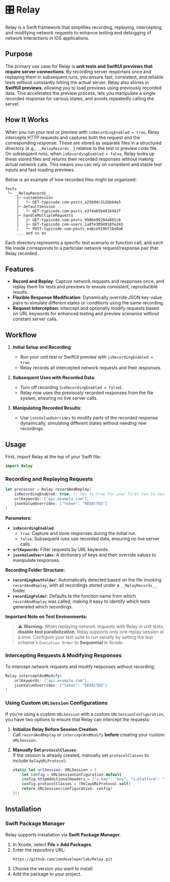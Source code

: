 # 🎛️ Relay

Relay is a Swift framework that simplifies recording, replaying, intercepting, and modifying network requests to enhance testing and debugging of network interactions in iOS applications.

## Purpose

The primary use case for Relay is **unit tests and SwiftUI previews that require server connections**. By recording server responses once and replaying them in subsequent runs, you ensure fast, consistent, and reliable tests without constantly hitting the actual server. Relay also shines in **SwiftUI previews**, allowing you to load previews using previously recorded data. This accelerates the preview process, lets you manipulate a single recorded response for various states, and avoids repeatedly calling the server.

## How It Works

When you run your test or preview with `isRecordingEnabled = true`, Relay intercepts HTTP requests and captures both the request and the corresponding response. These are stored as separate files in a structured directory (e.g., `__RelayRecords__`) relative to the test or preview code file. On subsequent runs, when `isRecordingEnabled = false`, Relay looks up these stored files and returns their recorded responses without making actual network calls. This means you can rely on consistent and stable test inputs and fast-loading previews.

Below is an example of how recorded files might be organized:

```
Tests
 └─ __RelayRecords__
     ├─ customSession
     │   └─ GET-typicode.com-posts_a25b94c312bb64a5
     ├─ defaultSession
     │   └─ GET-typicode.com-posts_e3fdab5b4d16442f
     ├─ handleMultipleRequests
     │   ├─ GET-typicode.com-posts_9986e99294a801c6
     │   ├─ GET-typicode.com-users_1a8fe3094918fe243
     │   └─ POST-typicode.com-posts_ea6ce919bf1be8a6
     ... and so on
```

Each directory represents a specific test scenario or function call, and each file inside corresponds to a particular network request/response pair that Relay recorded.

## Features

- **Record and Replay**: Capture network requests and responses once, and replay them for tests and previews to ensure consistent, reproducible results.
- **Flexible Response Modification**: Dynamically override JSON key-value pairs to simulate different states or conditions using the same recording.
- **Request Interception**: Intercept and optionally modify requests based on URL keywords for enhanced testing and preview scenarios without constant server calls.

## Workflow

1. **Initial Setup and Recording**:  
   - Run your unit test or SwiftUI preview with `isRecordingEnabled = true`.  
   - Relay records all intercepted network requests and their responses.

2. **Subsequent Uses with Recorded Data**:  
   - Turn off recording (`isRecordingEnabled = false`).  
   - Relay now uses the previously recorded responses from the file system, ensuring no live server calls.

3. **Manipulating Recorded Results**:  
   - Use `jsonValueOverrides` to modify parts of the recorded response dynamically, simulating different states without needing new recordings.

## Usage

First, import Relay at the top of your Swift file:

```swift
import Relay
```

### Recording and Replaying Requests

```swift
let processor = Relay.recordAndReplay(
    isRecordingEnabled: true, // Set to true for your first run to record
    urlKeywords: ["api.example.com"],
    jsonValueOverrides: ["token": "REDACTED"]
)
```

**Parameters:**

- **`isRecordingEnabled`**:  
  - `true`: Capture and store responses during the initial run.  
  - `false`: Subsequent runs use recorded data, ensuring no live server calls.
- **`urlKeywords`**: Filter requests by URL keywords.
- **`jsonValueOverrides`**: A dictionary of keys and their override values to manipulate responses.

**Recording Folder Structure:**

- **`recordingRootFolder`**: Automatically detected based on the file invoking `recordAndReplay`, with all recordings stored under a `__RelayRecords__` folder.
- **`recordingFolder`**: Defaults to the function name from which `recordAndReplay` was called, making it easy to identify which tests generated which recordings.

**Important Note on Test Environments:**

> ⚠️ **Warning:** When replaying network requests with Relay in unit tests, **disable test parallelization**. Relay supports only one replay session at a time. Configure your test suite to run serially by setting the test scheme's `Execution Order` to **Sequential** in Xcode.

### Intercepting Requests & Modifying Responses

To intercept network requests and modify responses without recording:

```swift
Relay.interceptAndModify(
    urlKeywords: ["api.example.com"],
    jsonValueOverrides: ["token": "REDACTED"]
)
```

### Using Custom `URLSession` Configurations

If you're using a custom `URLSession` with a custom `URLSessionConfiguration`, you have two options to ensure that Relay can intercept the requests:

1. **Initialize Relay Before Session Creation**:  
   Call `recordAndReplay` or `interceptAndModify` **before** creating your custom `URLSession`.

2. **Manually Set `protocolClasses`**:  
   If the session is already created, manually set `protocolClasses` to include `RelayURLProtocol`:

   ```swift
   static let urlSession: URLSession = {
       let config = URLSessionConfiguration.default
       config.httpAdditionalHeaders = ["x-key": "key", "x-platform": "ios"]
       config.protocolClasses = [RelayURLProtocol.self]
       return URLSession(configuration: config)
   }()
   ```

## Installation

### Swift Package Manager

Relay supports installation via **Swift Package Manager**.

1. In Xcode, select **File > Add Packages**.
2. Enter the repository URL:
   ```
   https://github.com/imodeveloperlab/Relay.git
   ```
3. Choose the version you want to install.
4. Add the package to your project.
